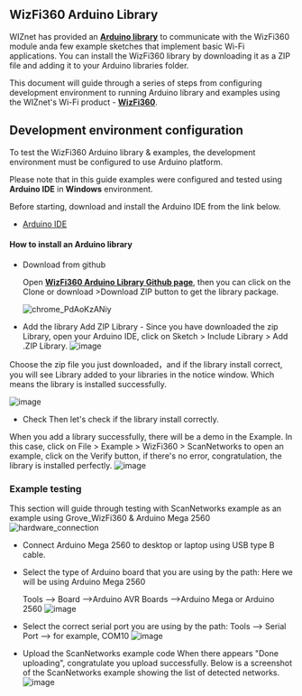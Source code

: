 ## WizFi360 Arduino Library

WIZnet has provided an [**Arduino library**][link-Arduino library and examples for WizFi360] to communicate with the WizFi360 module anda few example sketches that implement basic Wi-Fi applications. 
You can install the WizFi360 library by downloading it as a ZIP file and adding it to your Arduino libraries folder.



This document will guide through a series of steps from configuring development environment to running Arduino
library and examples using the WIZnet's Wi-Fi product - [**WizFi360**][link-wizfi360].


<a name="development_environment_configuration"></a>
## Development environment configuration

To test the WizFi360 Arduino library & examples, the development environment must be configured to use Arduino platform.

Please note that in this guide examples were configured and tested using **Arduino IDE** in **Windows** environment.

Before starting, download and install the Arduino IDE from the link below.

- [Arduino IDE][link-arduino_ide]

####  How to install an Arduino library
* Download from github 
  
  
  Open [**WizFi360 Arduino Library Github page**][link-Arduino library and examples for WizFi360], then you can click on the Clone or download >Download ZIP button to get the library package.
   
   ![chrome_PdAoKzANiy](https://user-images.githubusercontent.com/26376366/198847517-d9d123d1-b1bf-4450-b1ea-b1aa5c5bff1e.png)

* Add the library
  Add ZIP Library  - Since you have downloaded the zip Library, open your Arduino IDE, click on Sketch > Include Library > Add .ZIP Library.
  ![image](https://user-images.githubusercontent.com/26376366/198847664-091e4c5d-b79a-46b2-bf54-73a8e7798ac8.png)

Choose the zip file you just downloaded，and if the library install correct, you will see Library added to your libraries in the notice window. Which means the library is installed successfully.

![image](https://user-images.githubusercontent.com/26376366/198847882-c5f7dcb9-de57-4856-825b-3d5de2d7af5c.png)
* Check
Then let's check if the library install correctly.

When you add a library successfully, there will be a demo in the Example. In this case, click on File > Example > WizFi360 > ScanNetworks to open an example, click on the Verify button, if there's no error, congratulation, the library is installed perfectly.
![image](https://user-images.githubusercontent.com/26376366/198848013-a832a1df-3c23-434f-8ae5-a6e271b16da2.png)

### Example testing
This section will guide through testing with ScanNetworks example as an example using Grove_WizFi360 & Arduino Mega 2560 
![hardware_connection](https://user-images.githubusercontent.com/26376366/198849839-da2f7815-30eb-4fb7-9d54-4715fb1cb2a7.png)


* Connect Arduino Mega 2560 to desktop or laptop using USB type B cable.

* Select the type of Arduino board that you are using by the path: Here we will be using Arduino Mega 2560
 
    Tools --> Board -->Arduino AVR Boards -->Arduino Mega or Arduino 2560
    ![image](https://user-images.githubusercontent.com/26376366/198848639-cde148f3-a091-4178-8fd0-e498489dbf80.png)

* Select the correct serial port you are using by the path: Tools --> Serial Port --> for example, COM10
![image](https://user-images.githubusercontent.com/26376366/198848785-09ef9f80-d4d0-4c7b-a0d2-92dcc9e4a6fd.png)

* Upload the ScanNetworks example code
    When there appears "Done uploading", congratulate you upload successfully.
Below is a screenshot of the ScanNetworks example showing the list of detected networks.
![image](https://user-images.githubusercontent.com/26376366/198848477-0fcc5feb-df2c-47bf-9208-a6fab4e7bd9e.png)


[link-wizfi360]: https://docs.wiznet.io/Product/Wi-Fi-Module/WizFi360
[link-Arduino library and examples for WizFi360]: https://github.com/Wiznet/WizFi360_arduino_library
[link-arduino_ide]: https://www.arduino.cc/en/software
